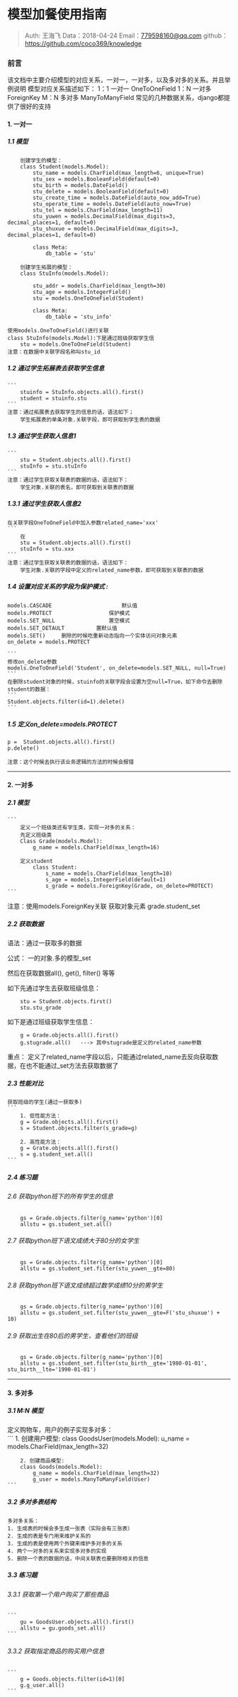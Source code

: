 
# 模型加餐使用指南

>Auth: 王海飞
>Data：2018-04-24
>Email：779598160@qq.com
>github：https://github.com/coco369/knowledge

### 前言
   该文档中主要介绍模型的对应关系，一对一，一对多，以及多对多的关系。并且举例说明
   模型对应关系描述如下：
    1：1   一对一 OneToOneField
    1：N   一对多 ForeignKey
    M：N   多对多 ManyToManyField
    常见的几种数据关系，django都提供了很好的支持

#### 1. 一对一

##### 1.1 模型
```
    创建学生的模型：
    class Student(models.Model):
        stu_name = models.CharField(max_length=6, unique=True)
        stu_sex = models.BooleanField(default=0)
        stu_birth = models.DateField()
        stu_delete = models.BooleanField(default=0)
        stu_create_time = models.DateField(auto_now_add=True)
        stu_operate_time = models.DateField(auto_now=True)
        stu_tel = models.CharField(max_length=11)
        stu_yuwen = models.DecimalField(max_digits=3, decimal_places=1, default=0)
        stu_shuxue = models.DecimalField(max_digits=3, decimal_places=1, default=0)

        class Meta:
            db_table = 'stu'

    创建学生拓展的模型：
    class StuInfo(models.Model):

        stu_addr = models.CharField(max_length=30)
        stu_age = models.IntegerField()
        stu = models.OneToOneField(Student)

        class Meta:
            db_table = 'stu_info'
```

    使用models.OneToOneField()进行关联
    class StuInfo(models.Model):下是通过班级获取学生信
        stu = models.OneToOneField(Student)
    注意：在数据中关联字段名称叫stu_id

##### 1.2 通过学生拓展表去获取学生信息
    ```
        stuinfo = StuInfo.objects.all().first()
        student = stuinfo.stu
    ```
    注意：通过拓展表去获取学生的信息的话，语法如下；
        学生拓展表的单条对象.关联字段，即可获取到学生表的数据

##### 1.3 通过学生获取人信息1
    ```
        stu = Student.objects.all().first()
        stuInfo = stu.stuInfo
    ```
    注意：通过学生获取关联表的数据的话，语法如下：
        学生对象.关联的表名，即可获取到关联表的数据

##### 1.3.1 通过学生获取人信息2
    在关联字段OneToOneField中加入参数related_name='xxx'
    ```
        在
        stu = Student.objects.all().first()
        stuInfo = stu.xxx
    ```
    注意：通过学生获取关联表的数据的话，语法如下：
        学生对象.关联的字段中定义的related_name参数，即可获取到关联表的数据

##### 1.4 设置对应关系的字段为保护模式 :
    models.CASCADE                      默认值
    models.PROTECT	                保护模式
    models.SET_NULL                 置空模式
    models.SET_DETAULT          置默认值
    models.SET()     删除的时候吃重新动态指向一个实体访问对象元素
    on_delete = models.PROTECT

    ```
    修改on_delete参数
    models.OneToOneField('Student', on_delete=models.SET_NULL, null=True)
    ```
    在删除student对象的时候，stuinfo的关联字段会设置为空null=True，如下命令去删除student的数据：
    ```
    Student.objects.filter(id=1).delete()
    ```

##### 1.5 定义on_delete=models.PROTECT
    p =  Student.objects.all().first()
    p.delete()

    注意：这个时候去执行该业务逻辑的方法的时候会报错

***

#### 2. 一对多

##### 2.1 模型
    ```
        定义一个班级类还有学生类，实现一对多的关系：
        先定义班级类
        Class Grade(models.Model):
            g_name = models.CharField(max_length=16)

        定义student
            class Student:
                s_name = models.CharField(max_length=10)
                s_age = models.IntegerField(default=1)
                s_grade = models.ForeignKey(Grade, on_delete=PROTECT)
    ```
注意：使用models.ForeignKey关联
    获取对象元素 grade.student_set

##### 2.2 获取数据

   语法：通过一获取多的数据

   公式： 一的对象.多的模型_set

   然后在获取数据all(), get(), filter() 等等

   如下先通过学生去获取班级信息：
   ```
       stu = Student.objects.first()
       stu.stu_grade
   ```
   如下是通过班级获取学生信息：
   ```
       g = Grade.objects.all().first()
       g.stugrade.all()   ---> 其中stugrade是定义的related_name参数
   ```

   重点：
    定义了related_name字段以后，只能通过related_name去反向获取数据，在也不能通过_set方法去获取数据了


##### 2.3 性能对比

    获取班级的学生(通过一获取多)
    ```
        1. 低性能方法：
        g = Grade.objects.all().first()
        s = Student.objects.filter(s_grade=g)

        2. 高性能方法：
        g = Grate.objects.all().first()
        s = g.student_set.all()
    ```

##### 2.4 练习题

###### 2.6 获取python班下的所有学生的信息

```
    gs = Grade.objects.filter(g_name='python')[0]
    allstu = gs.student_set.all()
```

###### 2.7 获取python班下语文成绩大于80分的女学生

```
    gs = Grade.objects.filter(g_name='python')[0]
    allstu = gs.student_set.filter(stu_yuwen__gte=80)
```

###### 2.8 获取python班下语文成绩超过数学成绩10分的男学生

```
    gs = Grade.objects.filter(g_name='python')[0]
    allstu = gs.student_set.filter(stu_yuwen__gte=F('stu_shuxue') + 10)
```

###### 2.9 获取出生在80后的男学生，查看他们的班级

```
    gs = Grade.objects.filter(g_name='python')[0]
    allstu = gs.student_set.filter(stu_birth__gte='1980-01-01', stu_birth__lte='1990-01-01')
```

***

#### 3. 多对多

##### 3.1 M:N 模型

定义购物车，用户的例子实现多对多：
    <br>
    ```
        1. 创建用户模型:
        class GoodsUser(models.Model):
            u_name = models.CharField(max_length=32)

        2. 创建商品模型:
        class Goods(models.Model):
            g_name = models.CharField(max_length=32)
            g_user = models.ManyToManyField(User)
    ```

##### 3.2 多对多表结构

    多对多关系：
    1. 生成表的时候会多生成一张表（实际会有三张表）
    2. 生成的表是专门用来维护关系的
    3. 生成的表是使用两个外键来维护多对多的关系
    4. 两个一对多的关系来实现多对多的实现　　　
    5. 删除一个表的数据的话，中间关联表也要删除相关的信息

##### 3.3 练习题

###### 3.3.1 获取第一个用户购买了那些商品
    ```
        gu = GoodsUser.objects.all().first()
        allstu = gu.goods_set.all()
    ```
###### 3.3.2 获取指定商品的购买用户信息
    ```
        g = Goods.objects.filter(id=1)[0]
        g.g_user.all()
    ```

